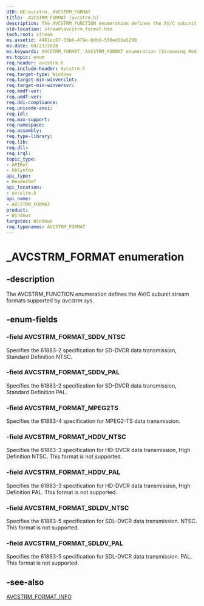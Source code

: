 ```yaml
---
UID: NE:avcstrm._AVCSTRM_FORMAT
title: _AVCSTRM_FORMAT (avcstrm.h)
description: The AVCSTRM_FUNCTION enumeration defines the AV/C subunit stream formats supported by avcstrm.sys.
old-location: stream\avcstrm_format.htm
tech.root: stream
ms.assetid: 4481ec67-55b6-479e-b0b6-5f8ed56a5290
ms.date: 04/23/2018
ms.keywords: AVCSTRM_FORMAT, AVCSTRM_FORMAT enumeration [Streaming Media Devices], AVCSTRM_FORMAT_HDDV_NTSC, AVCSTRM_FORMAT_HDDV_PAL, AVCSTRM_FORMAT_MPEG2TS, AVCSTRM_FORMAT_SDDV_NTSC, AVCSTRM_FORMAT_SDDV_PAL, AVCSTRM_FORMAT_SDLDV_NTSC, AVCSTRM_FORMAT_SDLDV_PAL, _AVCSTRM_FORMAT, avcsref_489c2bf8-1e1f-4feb-91fb-0ba3666ba399.xml, avcstrm/AVCSTRM_FORMAT, avcstrm/AVCSTRM_FORMAT_HDDV_NTSC, avcstrm/AVCSTRM_FORMAT_HDDV_PAL, avcstrm/AVCSTRM_FORMAT_MPEG2TS, avcstrm/AVCSTRM_FORMAT_SDDV_NTSC, avcstrm/AVCSTRM_FORMAT_SDDV_PAL, avcstrm/AVCSTRM_FORMAT_SDLDV_NTSC, avcstrm/AVCSTRM_FORMAT_SDLDV_PAL, stream.avcstrm_format
ms.topic: enum
req.header: avcstrm.h
req.include-header: Avcstrm.h
req.target-type: Windows
req.target-min-winverclnt: 
req.target-min-winversvr: 
req.kmdf-ver: 
req.umdf-ver: 
req.ddi-compliance: 
req.unicode-ansi: 
req.idl: 
req.max-support: 
req.namespace: 
req.assembly: 
req.type-library: 
req.lib: 
req.dll: 
req.irql: 
topic_type:
- APIRef
- kbSyntax
api_type:
- HeaderDef
api_location:
- avcstrm.h
api_name:
- AVCSTRM_FORMAT
product:
- Windows
targetos: Windows
req.typenames: AVCSTRM_FORMAT
---
```


# _AVCSTRM_FORMAT enumeration


## -description


The AVCSTRM_FUNCTION enumeration defines the AV/C subunit stream formats supported by <i>avcstrm.sys</i>.


## -enum-fields




### -field AVCSTRM_FORMAT_SDDV_NTSC

Specifies the 61883-2 specification for SD-DVCR data transmission, Standard Definition NTSC.


### -field AVCSTRM_FORMAT_SDDV_PAL

Specifies the 61883-2 specification for SD-DVCR data transmission, Standard Definition PAL.


### -field AVCSTRM_FORMAT_MPEG2TS

Specifies the 61883-4 specification for MPEG2-TS data transmission.


### -field AVCSTRM_FORMAT_HDDV_NTSC

Specifies the 61883-3 specification for HD-DVCR data transmission, High Definition NTSC. This format is not supported.


### -field AVCSTRM_FORMAT_HDDV_PAL

Specifies the 61883-3 specification for HD-DVCR data transmission, High Definition PAL. This format is not supported.


### -field AVCSTRM_FORMAT_SDLDV_NTSC

Specifies the 61883-5 specification for SDL-DVCR data transmission. NTSC. This format is not supported.


### -field AVCSTRM_FORMAT_SDLDV_PAL

Specifies the 61883-5 specification for SDL-DVCR data transmission. PAL. This format is not supported.


## -see-also




<a href="https://docs.microsoft.com/windows-hardware/drivers/ddi/content/avcstrm/ns-avcstrm-_avcstrm_format_info">AVCSTRM_FORMAT_INFO</a>
 

 

